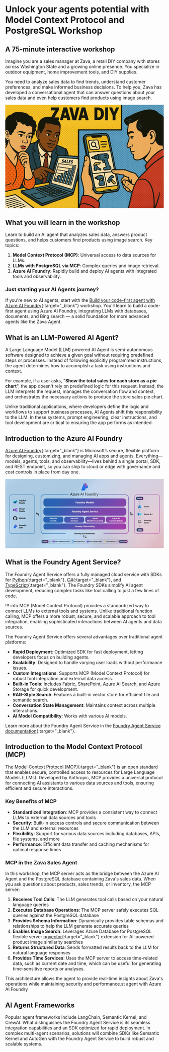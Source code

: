 # Unlock your agents potential with Model Context Protocol and PostgreSQL Workshop

## A 75-minute interactive workshop

Imagine you are a sales manager at Zava, a retail DIY company with stores across Washington State and a growing online presence. You specialize in outdoor equipment, home improvement tools, and DIY supplies. 

You need to analyze sales data to find trends, understand customer preferences, and make informed business decisions. To help you, Zava has developed a conversational agent that can answer questions about your sales data and even help customers find products using image search.

![Zava Sales Analysis Agent](media/persona.png)

## What you will learn in the workshop

Learn to build an AI agent that analyzes sales data, answers product questions, and helps customers find products using image search. Key topics:

1. **Model Context Protocol (MCP)**: Universal access to data sources for LLMs.
2. **LLMs with PostgreSQL via MCP**: Complex queries and image retrieval.
3. **Azure AI Foundry**: Rapidly build and deploy AI agents with integrated tools and observability.

### Just starting your AI Agents journey?

If you're new to AI agents, start with the [Build your code-first agent with Azure AI Foundry](https://aka.ms/aitour/WRK552){:target="_blank"} workshop. You'll learn to build a code-first agent using Azure AI Foundry, integrating LLMs with databases, documents, and Bing search — a solid foundation for more advanced agents like the Zava Agent.

## What is an LLM-Powered AI Agent?

A Large Language Model (LLM) powered AI Agent is semi-autonomous software designed to achieve a given goal without requiring predefined steps or processes. Instead of following explicitly programmed instructions, the agent determines how to accomplish a task using instructions and context.

For example, if a user asks, "**Show the total sales for each store as a pie chart**", the app doesn't rely on predefined logic for this request. Instead, the LLM interprets the request, manages the conversation flow and context, and orchestrates the necessary actions to produce the store sales pie chart.

Unlike traditional applications, where developers define the logic and workflows to support business processes, AI Agents shift this responsibility to the LLM. In these systems, prompt engineering, clear instructions, and tool development are critical to ensuring the app performs as intended.

## Introduction to the Azure AI Foundry

[Azure AI Foundry](https://azure.microsoft.com/products/ai-foundry/){:target="_blank"} is Microsoft’s secure, flexible platform for designing, customizing, and managing AI apps and agents. Everything—models, agents, tools, and observability—lives behind a single portal, SDK, and REST endpoint, so you can ship to cloud or edge with governance and cost controls in place from day one.

![Azure AI Foundrt Architecture](media/azure-ai-foundry.png)

## What is the Foundry Agent Service?

The Foundry Agent Service offers a fully managed cloud service with SDKs for [Python](https://learn.microsoft.com/azure/ai-services/agents/quickstart?pivots=programming-language-python-azure){:target="_blank"}, [C#](https://learn.microsoft.com/azure/ai-services/agents/quickstart?pivots=programming-language-csharp){:target="_blank"}, and [TypeScript](https://learn.microsoft.com/azure/ai-foundry/agents/quickstart?pivots=programming-language-typescript){:target="_blank"}. The Foundry SDKs simplify AI agent development, reducing complex tasks like tool calling to just a few lines of code.

!!! info
    MCP (Model Context Protocol) provides a standardized way to connect LLMs to external tools and systems. Unlike traditional function calling, MCP offers a more robust, secure, and scalable approach to tool integration, enabling sophisticated interactions between AI agents and data sources.

The Foundry Agent Service offers several advantages over traditional agent platforms:

- **Rapid Deployment**: Optimized SDK for fast deployment, letting developers focus on building agents.
- **Scalability**: Designed to handle varying user loads without performance issues.
- **Custom Integrations**: Supports MCP (Model Context Protocol) for robust tool integration and external data access.
- **Built-in Tools**: Includes Fabric, SharePoint, Azure AI Search, and Azure Storage for quick development.
- **RAG-Style Search**: Features a built-in vector store for efficient file and semantic search.
- **Conversation State Management**: Maintains context across multiple interactions.
- **AI Model Compatibility**: Works with various AI models.

Learn more about the Foundry Agent Service in the [Foundry Agent Service documentation](https://learn.microsoft.com/azure/ai-services/agents/overview){:target="_blank"}.

## Introduction to the Model Context Protocol (MCP)

The [Model Context Protocol (MCP)](https://modelcontextprotocol.io/){:target="_blank"} is an open standard that enables secure, controlled access to resources for Large Language Models (LLMs). Developed by Anthropic, MCP provides a universal protocol for connecting AI assistants to various data sources and tools, ensuring efficient and secure interactions.

### Key Benefits of MCP

- **Standardized Integration**: MCP provides a consistent way to connect LLMs to external data sources and tools
- **Security**: Built-in access controls and secure communication between the LLM and external resources  
- **Flexibility**: Support for various data sources including databases, APIs, file systems, and more
- **Performance**: Efficient data transfer and caching mechanisms for optimal response times

### MCP in the Zava Sales Agent

In this workshop, the MCP server acts as the bridge between the Azure AI Agent and the PostgreSQL database containing Zava's sales data. When you ask questions about products, sales trends, or inventory, the MCP server:

1. **Receives Tool Calls**: The LLM generates tool calls based on your natural language queries
2. **Executes Database Operations**: The MCP server safely executes SQL queries against the PostgreSQL database
3. **Provides Schema Information**: Dynamically provides table schemas and relationships to help the LLM generate accurate queries
4. **Enables Image Search**: Leverages Azure Database for PostgreSQL flexible server [pgvector](https://learn.microsoft.com/en-us/azure/postgresql/flexible-server/how-to-use-pgvector?utm_source=chatgpt.com){:target="_blank"} extension for AI-powered product image similarity searches
5. **Returns Structured Data**: Sends formatted results back to the LLM for natural language responses
6. **Provides Time Services**: Uses the MCP server to access time-related data, such as current date and time, which can be useful for generating time-sensitive reports or analyses.

This architecture allows the agent to provide real-time insights about Zava's operations while maintaining security and performance.st agent with Azure AI Foundry

## AI Agent Frameworks

Popular agent frameworks include LangChain, Semantic Kernel, and CrewAI. What distinguishes the Foundry Agent Service is its seamless integration capabilities and an SDK optimized for rapid deployment. In complex multi-agent scenarios, solutions will combine SDKs like Semantic Kernel and AutoGen with the Foundry Agent Service to build robust and scalable systems.
